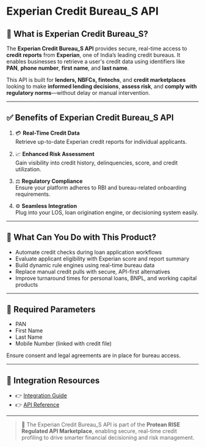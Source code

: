 # Experian Credit Bureau_S API

## 📘 What is Experian Credit Bureau_S?

The **Experian Credit Bureau_S API** provides secure, real-time access to **credit reports** from **Experian**, one of India’s leading credit bureaus. It enables businesses to retrieve a user's credit data using identifiers like **PAN**, **phone number**, **first name**, and **last name**.

This API is built for **lenders, NBFCs, fintechs**, and **credit marketplaces** looking to make **informed lending decisions**, **assess risk**, and **comply with regulatory norms**—without delay or manual intervention.

---

## ✅ Benefits of Experian Credit Bureau_S API

1. 💳 **Real-Time Credit Data**  
   Retrieve up-to-date Experian credit reports for individual applicants.

2. 📈 **Enhanced Risk Assessment**  
   Gain visibility into credit history, delinquencies, score, and credit utilization.

3. ⚖️ **Regulatory Compliance**  
   Ensure your platform adheres to RBI and bureau-related onboarding requirements.

4. ⚙️ **Seamless Integration**  
   Plug into your LOS, loan origination engine, or decisioning system easily.

---

## 💼 What Can You Do with This Product?

- Automate credit checks during loan application workflows  
- Evaluate applicant eligibility with Experian score and report summary  
- Build dynamic rule engines using real-time bureau data  
- Replace manual credit pulls with secure, API-first alternatives  
- Improve turnaround times for personal loans, BNPL, and working capital products

---

## 🔐 Required Parameters

- PAN  
- First Name  
- Last Name  
- Mobile Number (linked with credit file)

Ensure consent and legal agreements are in place for bureau access.

---

## 🔗 Integration Resources

- 👉 [Integration Guide](https://docs.risewithprotean.io/147/integration-guide)  
- 👉 [API Reference](https://docs.risewithprotean.io/147/api-reference)

---

> 📌 The Experian Credit Bureau_S API is part of the **Protean RISE Regulated API Marketplace**, enabling secure, real-time credit profiling to drive smarter financial decisioning and risk management.
